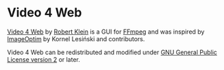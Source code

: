 # Video 4 Web

[Video 4 Web](https://video4web.robbyk.com) by [Robert Klein](https://robbyk.com) is a GUI for [FFmpeg](https://www.ffmpeg.org/) and was inspired by [ImageOptim](https://imageoptim.com/) by Kornel Lesiński and contributors.

Video 4 Web can be redistributed and modified under [GNU General Public License version 2](https://www.gnu.org/licenses/old-licenses/gpl-2.0.html) or later.
